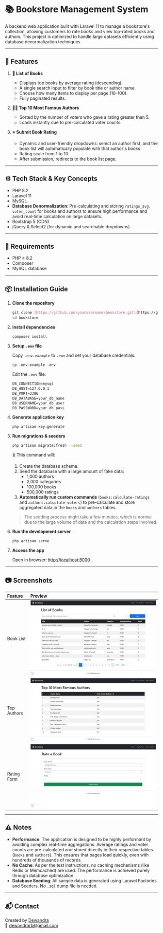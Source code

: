 # 📚 Bookstore Management System

A backend web application built with Laravel 11 to manage a bookstore's collection, allowing customers to rate books and view top-rated books and authors. This project is optimized to handle large datasets efficiently using database denormalization techniques.

---

## 🚀 Features

1.  **📖 List of Books**
    * Displays top books by average rating (descending).
    * A single search input to filter by book title or author name.
    * Choose how many items to display per page (10–100).
    * Fully paginated results.

2.  **👨‍💼 Top 10 Most Famous Authors**
    * Sorted by the number of voters who gave a rating greater than 5.
    * Loads instantly due to pre-calculated voter counts.

3.  **⭐ Submit Book Rating**
    * Dynamic and user-friendly dropdowns: select an author first, and the book list will automatically populate with that author's books.
    * Rating scale from 1 to 10.
    * After submission, redirects to the book list page.

---

## ⚙️ Tech Stack & Key Concepts

-   PHP 8.2
-   Laravel 11
-   MySQL
-   **Database Denormalization**: Pre-calculating and storing `ratings_avg`, `voter_count` for books and authors to ensure high performance and avoid real-time calculation on large datasets.
-   Bootstrap 5 (CDN)
-   jQuery & Select2 (for dynamic and searchable dropdowns)

---

## 🧪 Requirements

-   PHP ≥ 8.2
-   Composer
-   MySQL database

---

## 📦 Installation Guide

1.  **Clone the repository**

    ```bash
    git clone [https://github.com/yourusername/bookstore.git](https://github.com/yourusername/bookstore.git)
    cd bookstore
    ```

2.  **Install dependencies**

    ```bash
    composer install
    ```

3.  **Setup `.env` file**

    Copy `.env.example` to `.env` and set your database credentials:

    ```bash
    cp .env.example .env
    ```

    Edit the `.env` file:
    ```env
    DB_CONNECTION=mysql
    DB_HOST=127.0.0.1
    DB_PORT=3306
    DB_DATABASE=your_db_name
    DB_USERNAME=your_db_user
    DB_PASSWORD=your_db_pass
    ```

4.  **Generate application key**

    ```bash
    php artisan key:generate
    ```

5.  **Run migrations & seeders**

    ```bash
    php artisan migrate:fresh --seed
    ```

    ⏳ This command will:
    1.  Create the database schema.
    2.  Seed the database with a large amount of fake data:
        -   1,000 authors
        -   3,000 categories
        -   100,000 books
        -   500,000 ratings
    3.  **Automatically run custom commands** (`books:calculate-ratings` and `authors:calculate-voters`) to pre-calculate and store aggregated data in the `books` and `authors` tables.

    > The seeding process might take a few minutes, which is normal due to the large volume of data and the calculation steps involved.

6.  **Run the development server**

    ```bash
    php artisan serve
    ```

7.  **Access the app**

    Open in browser: [http://localhost:8000](http://localhost:8000)

---

## 📷 Screenshots

| Feature | Preview |
| :--- | :--- |
| Book List | ![book list](capture/list.jpeg) |
| Top Authors | ![top authors](capture/top10.jpeg) |
| Rating Form | ![rating form](capture/rate.jpeg) |

---

## ⚠️ Notes

-   **Performance**: The application is designed to be highly performant by avoiding complex real-time aggregations. Average ratings and voter counts are pre-calculated and stored directly in their respective tables (`books` and `authors`). This ensures that pages load quickly, even with hundreds of thousands of records.
-   **No Cache**: As per the test instructions, no caching mechanisms (like Redis or Memcached) are used. The performance is achieved purely through database optimization.
-   **Database Seeding**: All sample data is generated using Laravel Factories and Seeders. No `.sql` dump file is needed.

---

## 📬 Contact

Created by [Dewandra](https://github.com/dewandra)  
📧 dewandrarb@gmail.com